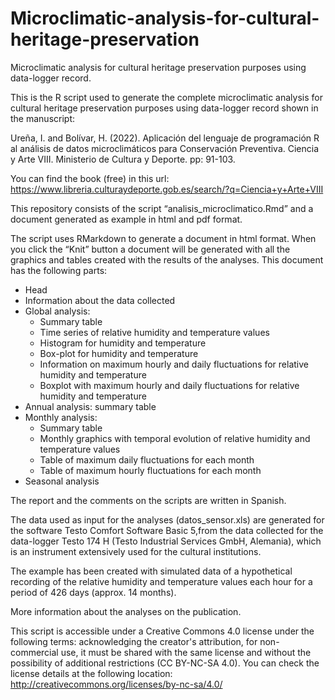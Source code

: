 # Microclimatic-analysis-for-cultural-heritage-preservation
Microclimatic analysis for cultural heritage preservation purposes using data-logger record.

This is the R script used to generate the complete microclimatic analysis for cultural heritage preservation purposes using data-logger record shown in the manuscript:

Ureña, I. and Bolívar, H. (2022). Aplicación del lenguaje de programación R al análisis de datos microclimáticos para Conservación Preventiva. Ciencia y Arte VIII. Ministerio de Cultura y Deporte. pp: 91-103.

You can find the book (free) in this url: https://www.libreria.culturaydeporte.gob.es/search/?q=Ciencia+y+Arte+VIII

This repository consists of the script “analisis_microclimatico.Rmd” and a document generated as example in html and pdf format.

The script uses RMarkdown to generate a document in html format. When you click the “Knit” button a document will be generated with all the graphics and tables created with the results of the analyses. This document has the following parts:

- Head
- Information about the data collected
- Global analysis:
    -	Summary table
    -	Time series of relative humidity and temperature values
    -	Histogram for humidity and temperature
    -	Box-plot for humidity and temperature
    -	Information on maximum hourly and daily fluctuations for relative humidity and temperature
    -	Boxplot with maximum hourly and daily fluctuations for relative humidity and temperature
- Annual analysis: summary table
- Monthly analysis:
    - Summary table 
    - Monthly graphics with temporal evolution of relative humidity and temperature values
    - Table of maximum daily fluctuations for each month 
    - Table of maximum hourly fluctuations for each month
- Seasonal analysis

The report and the comments on the scripts are written in Spanish.

The data used as input for the analyses (datos_sensor.xls) are generated for the software Testo Comfort Software Basic 5,from the data collected for the data-logger Testo 174 H (Testo Industrial Services GmbH, Alemania), which is an instrument extensively used for the cultural institutions.

The example has been created with simulated data of a hypothetical recording of the relative humidity and temperature values each hour for a period of 426 days (approx. 14 months).

More information about the analyses on the publication.

This script is accessible under a Creative Commons 4.0 license under the following terms: acknowledging the creator's attribution, for non-commercial use, it must be shared with the same license and without the possibility of additional restrictions (CC BY-NC-SA 4.0). You can check the license details at the following location: http://creativecommons.org/licenses/by-nc-sa/4.0/
